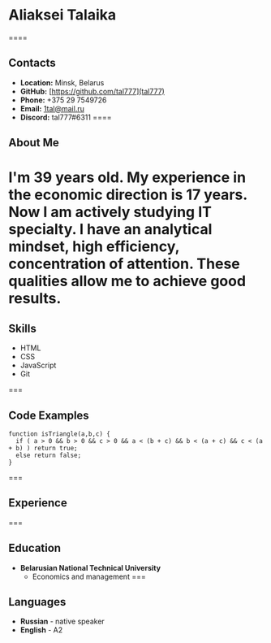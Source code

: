 # __Aliaksei Talaika__ #
====

## __Contacts__ ##
* __Location:__ Minsk, Belarus
* __GitHub:__ [https://github.com/tal777](tal777)
* __Phone:__ +375 29 7549726
* __Email:__ 1tal@mail.ru
* __Discord:__ tal777#6311
====

## __About Me__ 

I'm 39 years old. My experience in the economic direction is 17 years. Now I am actively studying IT specialty. I have an analytical mindset, high efficiency, concentration of attention. These qualities allow me to achieve good results.
===

## __Skills__ 
* HTML
* CSS
* JavaScript
* Git

===

## __Code Examples__ 
```
function isTriangle(a,b,c) {
  if ( a > 0 && b > 0 && c > 0 && a < (b + c) && b < (a + c) && c < (a + b) ) return true; 
  else return false;
}
```
===

## __Experience__ 
===

## __Education__ 
* __Belarusian National Technical University__
    + Economics and management
===

## __Languages__ 
* __Russian__ - native speaker
* __English__ - A2
